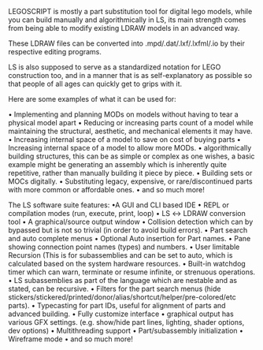 
LEGOSCRIPT is mostly a part substitution tool for digital lego models, while you can build manually and algorithmically in LS, its main strength comes from being able to modify existing LDRAW models in an advanced way.

These LDRAW files can be converted into .mpd/.dat/.lxf/.lxfml/.io by their respective editing programs.

LS is also supposed to serve as a standardized notation for LEGO construction too, and in a manner that is as self-explanatory as possible so that people of all ages can quickly get to grips with it.

Here are some examples of what it can be used for:

• Implementing and planning MODs on models without having to tear a physical model apart
• Reducing or increasing parts count of a model while maintaining the structural, aesthetic, and mechanical elements it may have.
• Increasing internal space of a model to save on cost of buying parts
• Increasing internal space of a model to allow more MODs.
• algorithmically building structures, this can be as simple or complex as one wishes, a basic example might be generating an assembly which is inherently quite repetitive, rather than manually building it piece by piece.
• Building sets or MOCs digitally.
• Substituting legacy, expensive, or rare/discontinued parts with more common or affordable ones.
• and so much more!

The LS software suite features:
•A GUI and CLI based IDE
• REPL or compilation modes (run, execute, print, loop)
• LS ↔ LDRAW conversion tool
• A graphical/source output window
• Collision detection which can by bypassed but is not so trivial (in order to avoid build errors).
• Part search and auto complete menus
• Optional Auto insertion for Part names.
• Pane showing connection point names (types) and numbers.
• User limitable Recursion (This is for subassemblies and can be set to auto, which is calculated based on the system hardware resources.
• Built-in watchdog timer which can warn, terminate or resume infinite, or strenuous operations.
• LS subassemblies as part of the language which are nestable and as stated, can be recursive.
• Filters for the part search menus (hide stickers/stickered/printed/donor/alias/shortcut/helper/pre-colored/etc parts).
• Typecasting for part IDs, useful for alignment of parts and advanced building.
• Fully customize interface
• graphical output has various GFX settings. (e.g. show/hide part lines, lighting, shader options, dev options)
• Multithreading support
• Part/subassembly initialization
• Wireframe mode
• and so much more!
